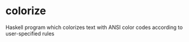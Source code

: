 # colorize
Haskell program which colorizes text with ANSI color codes according to user-specified rules
